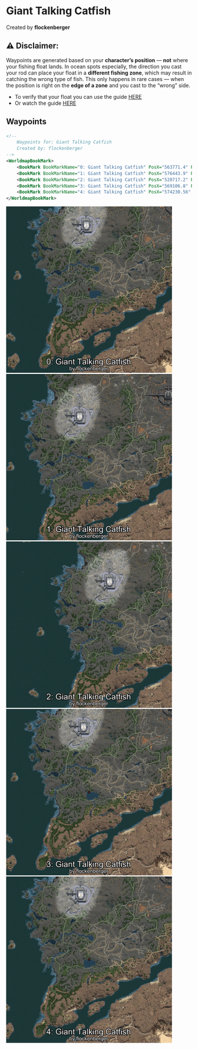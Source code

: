 # Giant Talking Catfish
Created by **flockenberger**

## ⚠️ Disclaimer:
Waypoints are generated based on your __**character’s position**__ — __not__ where your fishing float lands.
In ocean spots especially, the direction you cast your rod can place your float in a **different fishing zone**, which may result in catching the wrong type of fish.
This only happens in rare cases — when the position is right on the **edge of a zone** and you cast to the “wrong” side.

- To verify that your float you can use the guide [HERE](https://flockenberger.github.io/bdo-fish-position/)
- Or watch the guide [HERE](https://youtu.be/t-VXcRoNojk)

## Waypoints
```xml
<!--
    Waypoints for: Giant Talking Catfish
    Created by: flockenberger
-->
<WorldmapBookMark>
    <BookMark BookMarkName="0: Giant Talking Catfish" PosX="563771.4" PosY="-1844.34" PosZ="459056.6" />
    <BookMark BookMarkName="1: Giant Talking Catfish" PosX="576443.9" PosY="837.3583" PosZ="502821.34" />
    <BookMark BookMarkName="2: Giant Talking Catfish" PosX="520717.2" PosY="803.23456" PosZ="498500.34" />
    <BookMark BookMarkName="3: Giant Talking Catfish" PosX="569106.8" PosY="-1673.8939" PosZ="457745.8" />
    <BookMark BookMarkName="4: Giant Talking Catfish" PosX="574230.56" PosY="-1803.9313" PosZ="458019.44" />
</WorldmapBookMark>
```

<img src="./Giant Talking Catfish_0_Preview.webp" width="450"/> <img src="./Giant Talking Catfish_1_Preview.webp" width="450"/> <img src="./Giant Talking Catfish_2_Preview.webp" width="450"/> <img src="./Giant Talking Catfish_3_Preview.webp" width="450"/> <img src="./Giant Talking Catfish_4_Preview.webp" width="450"/> 